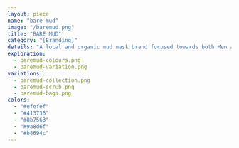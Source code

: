 ```yaml
---
layout: piece
name: "bare mud"
image: "/baremud.png"
title: "BARE MUD"
category: "[Branding]"
details: "A local and organic mud mask brand focused towards both Men and Women. The logo was produced from the brand’s initials “BM”. Together the letters form an abstract visual image of two females. In another perspective, the initials also display a masculine face, where the horizontal “B” resembles a set of eyes, and the “M” acts as the mouth."
exploration:
  - baremud-colours.png
  - baremud-variation.png
variations:
  - baremud-collection.png
  - baremud-scrub.png
  - baremud-bags.png
colors:
  - "#efefef"
  - "#413736"
  - "#8b7563"
  - "#9a8d6f"
  - "#b8694c"
---
```

